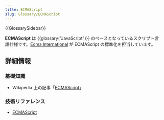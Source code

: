 ```yaml
---
title: ECMAScript
slug: Glossary/ECMAScript
---
```


{{GlossarySidebar}}

**ECMAScript** は {{glossary("JavaScript")}} のベースとなっているスクリプト言語仕様です。[Ecma International](http://www.ecma-international.org) が ECMAScript の標準化を担当しています。

## 詳細情報

### 基礎知識

- Wikipedia 上の記事「[ECMAScript](https://ja.wikipedia.org/wiki/ECMAScript)」

### 技術リファレンス

- [ECMAScript](http://www.ecmascript.org/)
